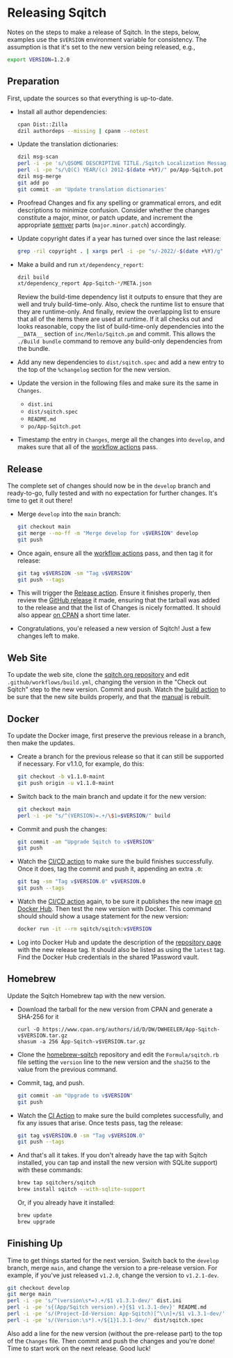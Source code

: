 Releasing Sqitch
================

Notes on the steps to make a release of Sqitch. In the steps, below, examples
use the `$VERSION` environment variable for consistency. The assumption is that
it's set to the new version being released, e.g.,

``` sh
export VERSION=1.2.0
```

Preparation
-----------

First, update the sources so that everything is up-to-date.

*   Install all author dependencies:

    ``` sh
    cpan Dist::Zilla
    dzil authordeps --missing | cpanm --notest
    ```

*   Update the translation dictionaries:

    ``` sh
    dzil msg-scan
    perl -i -pe 's/\QSOME DESCRIPTIVE TITLE./Sqitch Localization Messages/' po/App-Sqitch.pot
    perl -i -pe "s/\Q(C) YEAR/(c) 2012-$(date +%Y)/" po/App-Sqitch.pot
    dzil msg-merge
    git add po
    git commit -am 'Update translation dictionaries'
    ```

*   Proofread Changes and fix any spelling or grammatical errors, and edit
    descriptions to minimize confusion. Consider whether the changes constitute
    a major, minor, or patch update, and increment the appropriate [semver]
    parts (`major.minor.patch`) accordingly.

*   Update copyright dates if a year has turned over since the last release:

    ``` sh
    grep -ril copyright . | xargs perl -i -pe "s/-2022/-$(date +%Y)/g"
    ```

*   Make a build and run `xt/dependency_report`:

    ``` sh
    dzil build
    xt/dependency_report App-Sqitch-*/META.json
    ```

    Review the build-time dependency list it outputs to ensure that they are
    well and truly build-time-only. Also, check the runtime list to ensure that
    they are runtime-only. And finally, review the overlapping list to ensure
    that all of the items there are used at runtime. If it all checks out and
    looks reasonable, copy the list of build-time-only dependencies into the
    `__DATA__` section of `inc/Menlo/Sqitch.pm` and commit. This allows the
    `./Build bundle` command to remove any build-only dependencies from the
    bundle.

*   Add any new dependencies to `dist/sqitch.spec` and add a new entry to the
    top of the `%changelog` section for the new version.

*   Update the version in the following files and make sure its the same in
    `Changes`.

    *   `dist.ini`
    *   `dist/sqitch.spec`
    *   `README.md`
    *   `po/App-Sqitch.pot`

*   Timestamp the entry in `Changes`, merge all the changes into `develop`, and
    makes sure that all of the [workflow actions] pass.

Release
-------

The complete set of changes should now be in the `develop` branch and
ready-to-go, fully tested and with no expectation for further changes. It's time
to get it out there!

*   Merge `develop` into the `main` branch:

    ``` sh
    git checkout main
    git merge --no-ff -m "Merge develop for v$VERSION" develop
    git push
    ```

*   Once again, ensure all the [workflow actions] pass, and then tag it for
    release:

    ``` sh
    git tag v$VERSION -sm "Tag v$VERSION"
    git push --tags
    ```

*   This will trigger the [Release action]. Ensure it finishes properly, then
    review the [GitHub release] it made, ensuring that the tarball was added to
    the release and that the list of Changes is nicely formatted. It should also
    appear [on CPAN] a short time later.

*   Congratulations, you'e released a new version of Sqitch! Just a few changes
    left to make.

Web Site
--------

To update the web site, clone the [sqitch.org repository] and edit
`.github/workflows/build.yml`, changing the version in the "Check out Sqitch"
step to the new version. Commit and push. Watch the [build action] to be sure
that the new site builds properly, and that the [manual] is rebuilt.

Docker
------

To update the Docker image, first preserve the previous release in a branch,
then make the updates.

*   Create a branch for the previous release so that it can still be supported
    if necessary. For v1.1.0, for example, do this:

    ``` sh
    git checkout -b v1.1.0-maint
    git push origin -u v1.1.0-maint
    ```

*   Switch back to the main branch and update it for the new version:

    ``` sh
    git checkout main
    perl -i -pe "s/^(VERSION)=.+/\$1=$VERSION/" build
    ```

*   Commit and push the changes:

    ``` sh
    git commit -am "Upgrade Sqitch to v$VERSION"
    git push
    ```

*   Watch the [CI/CD action] to make sure the build finishes successfully. Once
    it does, tag the commit and push it, appending an extra `.0`:

    ``` sh
    git tag -sm "Tag v$VERSION.0" v$VERSION.0
    git push --tags
    ```

*   Watch the [CI/CD action] again, to be sure it publishes the new image [on
    Docker Hub]. Then test the new version with Docker. This command should
    should show a usage statement for the new version:

    ``` sh
    docker run -it --rm sqitch/sqitch:v$VERSION
    ```

*   Log into Docker Hub and update the description of the [repository page] with
    the new release tag. It should also be listed as using the `latest` tag.
    Find the Docker Hub credentials in the shared 1Password vault.

Homebrew
--------

Update the Sqitch Homebrew tap with the new version.

*   Download the tarball for the new version from CPAN and generate a SHA-256
    for it

    ```
    curl -O https://www.cpan.org/authors/id/D/DW/DWHEELER/App-Sqitch-v$VERSION.tar.gz
    shasum -a 256 App-Sqitch-v$VERSION.tar.gz
    ```

*   Clone the [homebrew-sqitch] repository and edit the `Formula/sqitch.rb` file
    setting the `version` line to the new version and the `sha256` to the value
    from the previous command.

*   Commit, tag, and push.

    ``` sh
    git commit -am "Upgrade to v$VERSION"
    git push
    ```

*   Watch the [CI Action] to make sure the build completes successfully, and fix
    any issues that arise. Once tests pass, tag the release:

    ``` sh
    git tag v$VERSION.0 -sm "Tag v$VERSION.0"
    git push --tags
    ```

*   And that's all it takes. If you don't already have the tap with Sqitch
    installed, you can tap and install the new version with SQLite support) with
    these commands:

    ``` sh
    brew tap sqitchers/sqitch
    brew install sqitch --with-sqlite-support
    ```

    Or, if you already have it installed:

    ``` sh
    brew update
    brew upgrade
    ```

Finishing Up
------------

Time to get things started for the next version. Switch back to the `develop`
branch, merge `main`, and change the version to a pre-release version. For
example, if you've just released `v1.2.0`, change the version to `v1.2.1-dev`.

``` sh
git checkout develop
git merge main
perl -i -pe 's/^(version\s*=).+/$1 v1.3.1-dev/' dist.ini
perl -i -pe 's{(App/Sqitch version).+}{$1 v1.3.1-dev}' README.md
perl -i -pe 's/(Project-Id-Version: App-Sqitch)[^\\n]+/$1 v1.3.1-dev/' po/App-Sqitch.pot
perl -i -pe 's/(Version:\s*).+/${1}1.3.1-dev/' dist/sqitch.spec
```

Also add a line for the new version (without the pre-release part) to the top of
the `Changes` file. Then commit and push the changes and you're done! Time to
start work on the next release. Good luck!

  [semver]: https://semver.org/
  [workflow actions]: https://github.com/sqitchers/sqitch/actions
  [Release action]: https://github.com/sqitchers/sqitch/actions/workflows/release.yml
  [GitHub release]: https://github.com/sqitchers/sqitch/releases
  [on CPAN]: https://metacpan.org/dist/App-Sqitch
  [sqitch.org repository]: https://github.com/sqitchers/sqitch.org
  [build action]: https://github.com/sqitchers/sqitch.org/actions/workflows/build.yml
  [manual]: http://sqitch.org/docs/manual/
  [CI/CD action]: https://github.com/sqitchers/docker-sqitch/actions/workflows/cicd.yml
  [on Docker Hub]: https://hub.docker.com/r/sqitch/sqitch
  [repository page]: https://hub.docker.com/repository/docker/sqitch/sqitch
  [homebrew-sqitch]: https://github.com/sqitchers/homebrew-sqitch
  [CI Action]: https://github.com/sqitchers/homebrew-sqitch/actions/workflows/ci.yml
